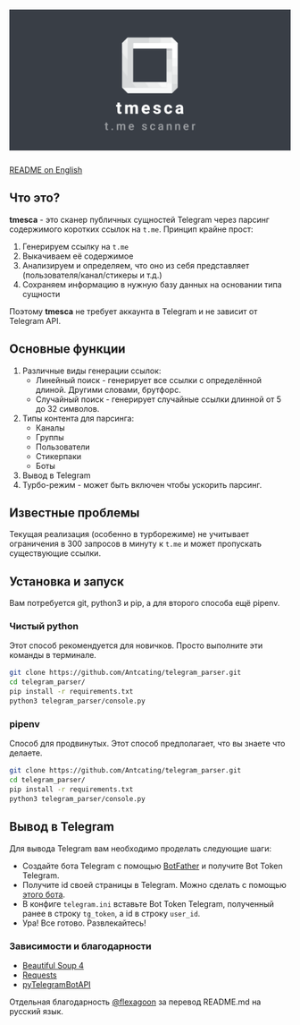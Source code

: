 <h1 align="center"><img src="logo.png" alt="tmesca" width="800"/></h1>

[README on English](README.md)

## Что это?
**tmesca** - это сканер публичных сущностей Telegram через парсинг содержимого коротких ссылок на `t.me`. Принцип крайне прост:
1. Генерируем ссылку на `t.me`
2. Выкачиваем её содержимое
3. Анализируем и определяем, что оно из себя представляет (пользователя/канал/стикеры и т.д.)
4. Сохраняем информацию в нужную базу данных на основании типа сущности

Поэтому **tmesca** не требует аккаунта в Telegram и не зависит от Telegram API.

## Основные функции

1. Различные виды генерации ссылок:
    * Линейный поиск - генерирует все ссылки с определённой длиной. Другими словами, брутфорс.
    * Случайный поиск - генерирует случайные ссылки длинной от 5 до 32 символов.
    <!-- * Поиск с мутацией - ввести слово, скрипт создаёт все возможные мутации этого слова и проверяет их. -->
2. Типы контента для парсинга:
    * Каналы
    * Группы
    * Пользователи
    * Стикерпаки
    * Боты
3. Вывод в Telegram
4. Турбо-режим - может быть включен чтобы ускорить парсинг. 

## Известные проблемы
Текущая реализация (особенно в турборежиме) не учитывает ограничения в 300 запросов в минуту к `t.me` и может пропускать существующие ссылки.

## Установка и запуск
Вам потребуется git, python3 и pip, а для второго способа ещё pipenv.

### Чистый python
Этот способ рекомендуется для новичков. Просто выполните эти команды в терминале.
```bash
git clone https://github.com/Antcating/telegram_parser.git
cd telegram_parser/
pip install -r requirements.txt
python3 telegram_parser/console.py
```

### pipenv
Способ для продвинутых. Этот способ предполагает, что вы знаете что делаете.
```bash
git clone https://github.com/Antcating/telegram_parser.git
cd telegram_parser/
pip install -r requirements.txt
python3 telegram_parser/console.py
```

## Вывод в Telegram 
Для вывода Telegram вам необходимо проделать следующие шаги:  
- Создайте бота Telegram с помощью [BotFather](https://t.me/BotFather) и получите Bot Token Telegram.  
- Получите id своей страницы в Telegram. Можно сделать с помощью [этого бота](https://t.me/userinfobot).
- В конфиге `telegram.ini` вставьте  Bot Token Telegram, полученный ранее в строку `tg_token`, а id в строку `user_id`. 
- Ура! Все готово. Развлекайтесь!

### Зависимости и благодарности
* [Beautiful Soup 4](https://www.crummy.com/software/BeautifulSoup/)
* [Requests](https://docs.python-requests.org/en/master/)
* [pyTelegramBotAPI](https://github.com/eternnoir/pyTelegramBotAPI)

Отдельная благодарность [@flexagoon](https://t.me/flexagoon) за перевод README.md на русский язык.
